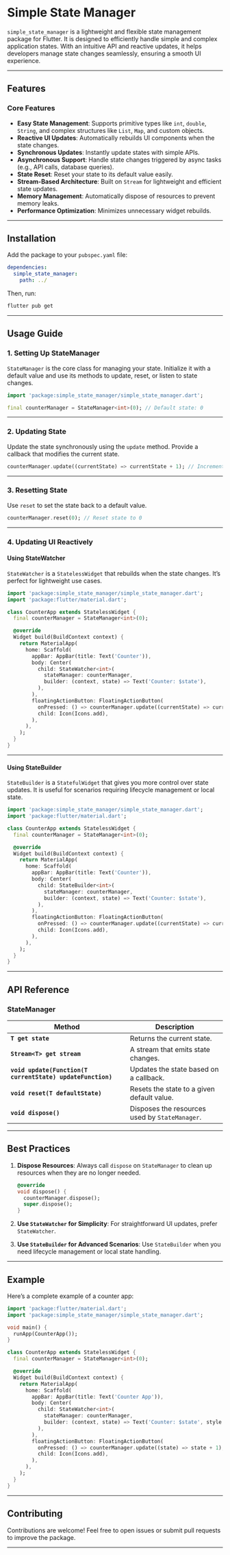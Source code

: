 # **Simple State Manager**

`simple_state_manager` is a lightweight and flexible state management package for Flutter. It is designed to efficiently handle simple and complex application states. With an intuitive API and reactive updates, it helps developers manage state changes seamlessly, ensuring a smooth UI experience.

---

## **Features**

### Core Features

- **Easy State Management**: Supports primitive types like `int`, `double`, `String`, and complex structures like `List`, `Map`, and custom objects.
- **Reactive UI Updates**: Automatically rebuilds UI components when the state changes.
- **Synchronous Updates**: Instantly update states with simple APIs.
- **Asynchronous Support**: Handle state changes triggered by async tasks (e.g., API calls, database queries).
- **State Reset**: Reset your state to its default value easily.
- **Stream-Based Architecture**: Built on `Stream` for lightweight and efficient state updates.
- **Memory Management**: Automatically dispose of resources to prevent memory leaks.
- **Performance Optimization**: Minimizes unnecessary widget rebuilds.

---

## **Installation**

Add the package to your `pubspec.yaml` file:

```yaml
dependencies:
  simple_state_manager:
    path: ../
```

Then, run:

```bash
flutter pub get
```

---

## **Usage Guide**

### **1. Setting Up StateManager**

`StateManager` is the core class for managing your state. Initialize it with a default value and use its methods to update, reset, or listen to state changes.

```dart
import 'package:simple_state_manager/simple_state_manager.dart';

final counterManager = StateManager<int>(0); // Default state: 0
```

---

### **2. Updating State**

Update the state synchronously using the `update` method. Provide a callback that modifies the current state.

```dart
counterManager.update((currentState) => currentState + 1); // Increment state
```

---

### **3. Resetting State**

Use `reset` to set the state back to a default value.

```dart
counterManager.reset(0); // Reset state to 0
```

---

### **4. Updating UI Reactively**

#### **Using StateWatcher**

`StateWatcher` is a `StatelessWidget` that rebuilds when the state changes. It’s perfect for lightweight use cases.

```dart
import 'package:simple_state_manager/simple_state_manager.dart';
import 'package:flutter/material.dart';

class CounterApp extends StatelessWidget {
  final counterManager = StateManager<int>(0);

  @override
  Widget build(BuildContext context) {
    return MaterialApp(
      home: Scaffold(
        appBar: AppBar(title: Text('Counter')),
        body: Center(
          child: StateWatcher<int>(
            stateManager: counterManager,
            builder: (context, state) => Text('Counter: $state'),
          ),
        ),
        floatingActionButton: FloatingActionButton(
          onPressed: () => counterManager.update((currentState) => currentState + 1),
          child: Icon(Icons.add),
        ),
      ),
    );
  }
}
```

---

#### **Using StateBuilder**

`StateBuilder` is a `StatefulWidget` that gives you more control over state updates. It is useful for scenarios requiring lifecycle management or local state.

```dart
import 'package:simple_state_manager/simple_state_manager.dart';
import 'package:flutter/material.dart';

class CounterApp extends StatelessWidget {
  final counterManager = StateManager<int>(0);

  @override
  Widget build(BuildContext context) {
    return MaterialApp(
      home: Scaffold(
        appBar: AppBar(title: Text('Counter')),
        body: Center(
          child: StateBuilder<int>(
            stateManager: counterManager,
            builder: (context, state) => Text('Counter: $state'),
          ),
        ),
        floatingActionButton: FloatingActionButton(
          onPressed: () => counterManager.update((currentState) => currentState + 1),
          child: Icon(Icons.add),
        ),
      ),
    );
  }
}
```

---

## **API Reference**

### **StateManager**

| Method                                                     | Description                                    |
| ---------------------------------------------------------- | ---------------------------------------------- |
| **`T get state`**                                          | Returns the current state.                     |
| **`Stream<T> get stream`**                                 | A stream that emits state changes.             |
| **`void update(Function(T currentState) updateFunction)`** | Updates the state based on a callback.         |
| **`void reset(T defaultState)`**                           | Resets the state to a given default value.     |
| **`void dispose()`**                                       | Disposes the resources used by `StateManager`. |

---

## **Best Practices**

1. **Dispose Resources**: Always call `dispose` on `StateManager` to clean up resources when they are no longer needed.

   ```dart
   @override
   void dispose() {
     counterManager.dispose();
     super.dispose();
   }
   ```

2. **Use `StateWatcher` for Simplicity**: For straightforward UI updates, prefer `StateWatcher`.

3. **Use `StateBuilder` for Advanced Scenarios**: Use `StateBuilder` when you need lifecycle management or local state handling.

---

## **Example**

Here’s a complete example of a counter app:

```dart
import 'package:flutter/material.dart';
import 'package:simple_state_manager/simple_state_manager.dart';

void main() {
  runApp(CounterApp());
}

class CounterApp extends StatelessWidget {
  final counterManager = StateManager<int>(0);

  @override
  Widget build(BuildContext context) {
    return MaterialApp(
      home: Scaffold(
        appBar: AppBar(title: Text('Counter App')),
        body: Center(
          child: StateWatcher<int>(
            stateManager: counterManager,
            builder: (context, state) => Text('Counter: $state', style: TextStyle(fontSize: 24)),
          ),
        ),
        floatingActionButton: FloatingActionButton(
          onPressed: () => counterManager.update((state) => state + 1),
          child: Icon(Icons.add),
        ),
      ),
    );
  }
}
```

---

## **Contributing**

Contributions are welcome! Feel free to open issues or submit pull requests to improve the package.

---

